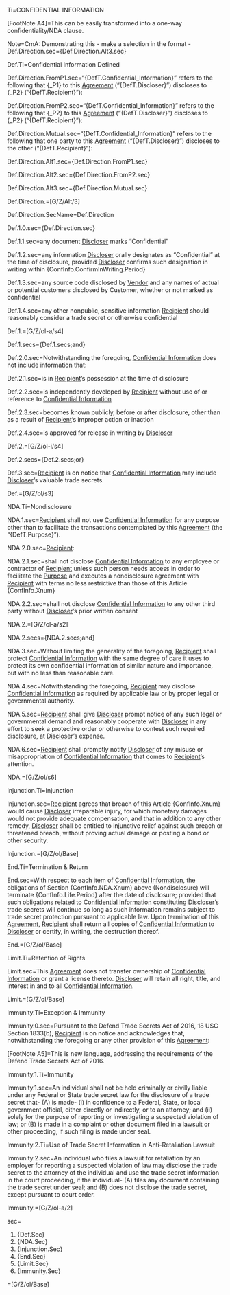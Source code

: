 Ti=CONFIDENTIAL INFORMATION

[FootNote A4]=This can be easily transformed into a one-way confidentiality/NDA clause.  

Note=CmA: Demonstrating this - make a selection in the format - Def.Direction.sec={Def.Direction.Alt3.sec}

Def.Ti=Confidential Information Defined

Def.Direction.FromP1.sec=“{DefT.Confidential_Information}” refers to the following that  {_P1} to this <a class='definedterm' href='#Def.Agreement.sec'>Agreement</a> (“{DefT.Discloser}”) discloses to {_P2} (“{DefT.Recipient}”):

Def.Direction.FromP2.sec=“{DefT.Confidential_Information}” refers to the following that  {_P2} to this <a class='definedterm' href='#Def.Agreement.sec'>Agreement</a> (“{DefT.Discloser}”) discloses to {_P2} (“{DefT.Recipient}”):

Def.Direction.Mutual.sec=“{DefT.Confidential_Information}” refers to the following that one party to this <a class='definedterm' href='#Def.Agreement.sec'>Agreement</a> (“{DefT.Discloser}”) discloses to the other (“{DefT.Recipient}”):

Def.Direction.Alt1.sec={Def.Direction.FromP1.sec}

Def.Direction.Alt2.sec={Def.Direction.FromP2.sec}

Def.Direction.Alt3.sec={Def.Direction.Mutual.sec}

Def.Direction.=[G/Z/Alt/3]

Def.Direction.SecName=Def.Direction

Def.1.0.sec={Def.Direction.sec}

Def.1.1.sec=any document <a class='definedterm' href='#Def.Discloser.sec'>Discloser</a> marks “Confidential”

Def.1.2.sec=any information <a class='definedterm' href='#Def.Discloser.sec'>Discloser</a> orally designates as “Confidential” at the time of disclosure, provided <a class='definedterm' href='#Def.Discloser.sec'>Discloser</a> confirms such designation in writing within {ConfInfo.ConfirmInWriting.Period}

Def.1.3.sec=any source code disclosed by <a class='definedterm' href='#Def.Vendor.sec'>Vendor</a> and any names of actual or potential customers disclosed by Customer, whether or not marked as confidential

Def.1.4.sec=any other nonpublic, sensitive information <a class='definedterm' href='#Def.Recipient.sec'>Recipient</a> should reasonably consider a trade secret or otherwise confidential

Def.1.=[G/Z/ol-a/s4]

Def.1.secs={Def.1.secs;and}

Def.2.0.sec=Notwithstanding the foregoing, <a class='definedterm' href='#Def.Confidential_Information.sec'>Confidential Information</a> does not include information that:

Def.2.1.sec=is in <a class='definedterm' href='#Def.Recipient.sec'>Recipient</a>’s possession at the time of disclosure

Def.2.2.sec=is independently developed by <a class='definedterm' href='#Def.Recipient.sec'>Recipient</a> without use of or reference to <a class='definedterm' href='#Def.Confidential_Information.sec'>Confidential Information</a>

Def.2.3.sec=becomes known publicly, before or after disclosure, other than as a result of <a class='definedterm' href='#Def.Recipient.sec'>Recipient</a>’s improper action or inaction

Def.2.4.sec=is approved for release in writing by <a class='definedterm' href='#Def.Discloser.sec'>Discloser</a>

Def.2.=[G/Z/ol-i/s4]

Def.2.secs={Def.2.secs;or}

Def.3.sec=<a class='definedterm' href='#Def.Recipient.sec'>Recipient</a> is on notice that <a class='definedterm' href='#Def.Confidential_Information.sec'>Confidential Information</a> may include <a class='definedterm' href='#Def.Discloser.sec'>Discloser</a>’s valuable trade secrets.

Def.=[G/Z/ol/s3]

NDA.Ti=Nondisclosure

NDA.1.sec=<a class='definedterm' href='#Def.Recipient.sec'>Recipient</a> shall not use <a class='definedterm' href='#Def.Confidential_Information.sec'>Confidential Information</a> for any purpose other than to facilitate the transactions contemplated by this <a class='definedterm' href='#Def.Agreement.sec'>Agreement</a> (the “{DefT.Purpose}”).

NDA.2.0.sec=<a class='definedterm' href='#Def.Recipient.sec'>Recipient</a>:

NDA.2.1.sec=shall not disclose <a class='definedterm' href='#Def.Confidential_Information.sec'>Confidential Information</a> to any employee or contractor of <a class='definedterm' href='#Def.Recipient.sec'>Recipient</a> unless such person needs access in order to facilitate the <a class='definedterm' href='#Def.Purpose.sec'>Purpose</a> and executes a nondisclosure agreement with <a class='definedterm' href='#Def.Recipient.sec'>Recipient</a> with terms no less restrictive than those of this Article {ConfInfo.Xnum}

NDA.2.2.sec=shall not disclose <a class='definedterm' href='#Def.Confidential_Information.sec'>Confidential Information</a> to any other third party without <a class='definedterm' href='#Def.Discloser.sec'>Discloser</a>’s prior written consent

NDA.2.=[G/Z/ol-a/s2]

NDA.2.secs={NDA.2.secs;and}

NDA.3.sec=Without limiting the generality of the foregoing, <a class='definedterm' href='#Def.Recipient.sec'>Recipient</a> shall protect <a class='definedterm' href='#Def.Confidential_Information.sec'>Confidential Information</a> with the same degree of care it uses to protect its own confidential information of similar nature and importance, but with no less than reasonable care.

NDA.4.sec=Notwithstanding the foregoing, <a class='definedterm' href='#Def.Recipient.sec'>Recipient</a> may disclose <a class='definedterm' href='#Def.Confidential_Information.sec'>Confidential Information</a> as required by applicable law or by proper legal or governmental authority.

NDA.5.sec=<a class='definedterm' href='#Def.Recipient.sec'>Recipient</a> shall give <a class='definedterm' href='#Def.Discloser.sec'>Discloser</a> prompt notice of any such legal or governmental demand and reasonably cooperate with <a class='definedterm' href='#Def.Discloser.sec'>Discloser</a> in any effort to seek a protective order or otherwise to contest such required disclosure, at <a class='definedterm' href='#Def.Discloser.sec'>Discloser</a>’s expense.

NDA.6.sec=<a class='definedterm' href='#Def.Recipient.sec'>Recipient</a> shall promptly notify <a class='definedterm' href='#Def.Discloser.sec'>Discloser</a> of any misuse or misappropriation of <a class='definedterm' href='#Def.Confidential_Information.sec'>Confidential Information</a> that comes to <a class='definedterm' href='#Def.Recipient.sec'>Recipient</a>’s attention.

NDA.=[G/Z/ol/s6]

Injunction.Ti=Injunction

Injunction.sec=<a class='definedterm' href='#Def.Recipient.sec'>Recipient</a> agrees that breach of this Article {ConfInfo.Xnum} would cause <a class='definedterm' href='#Def.Discloser.sec'>Discloser</a> irreparable injury, for which monetary damages would not provide adequate compensation, and that in addition to any other remedy, <a class='definedterm' href='#Def.Discloser.sec'>Discloser</a> shall be entitled to injunctive relief against such breach or threatened breach, without proving actual damage or posting a bond or other security.

Injunction.=[G/Z/ol/Base]

End.Ti=Termination & Return

End.sec=With respect to each item of <a class='definedterm' href='#Def.Confidential_Information.sec'>Confidential Information</a>, the obligations of Section {ConfInfo.NDA.Xnum} above (Nondisclosure) will terminate {ConfInfo.Life.Period} after the date of disclosure; provided that such obligations related to <a class='definedterm' href='#Def.Confidential_Information.sec'>Confidential Information</a> constituting <a class='definedterm' href='#Def.Discloser.sec'>Discloser</a>’s trade secrets will continue so long as such information remains subject to trade secret protection pursuant to applicable law. Upon termination of this <a class='definedterm' href='#Def.Agreement.sec'>Agreement</a>, <a class='definedterm' href='#Def.Recipient.sec'>Recipient</a> shall return all copies of <a class='definedterm' href='#Def.Confidential_Information.sec'>Confidential Information</a> to <a class='definedterm' href='#Def.Discloser.sec'>Discloser</a> or certify, in writing, the destruction thereof.

End.=[G/Z/ol/Base]

Limit.Ti=Retention of Rights

Limit.sec=This <a class='definedterm' href='#Def.Agreement.sec'>Agreement</a> does not transfer ownership of <a class='definedterm' href='#Def.Confidential_Information.sec'>Confidential Information</a> or grant a license thereto. <a class='definedterm' href='#Def.Discloser.sec'>Discloser</a> will retain all right, title, and interest in and to all <a class='definedterm' href='#Def.Confidential_Information.sec'>Confidential Information</a>.

Limit.=[G/Z/ol/Base]

Immunity.Ti=Exception & Immunity

Immunity.0.sec=Pursuant to the Defend Trade Secrets Act of 2016, 18 USC Section 1833(b), <a class='definedterm' href='#Def.Recipient.sec'>Recipient</a> is on notice and acknowledges that, notwithstanding the foregoing or any other provision of this <a class='definedterm' href='#Def.Agreement.sec'>Agreement</a>:

[FootNote A5]=This is new language, addressing the requirements of the Defend Trade Secrets Act of 2016.

Immunity.1.Ti=Immunity

Immunity.1.sec=An individual shall not be held criminally or civilly liable under any Federal or State trade secret law for the disclosure of a trade secret that- (A) is made- (i) in confidence to a Federal, State, or local government official, either directly or indirectly, or to an attorney; and (ii) solely for the purpose of reporting or investigating a suspected violation of law; or (B) is made in a complaint or other document filed in a lawsuit or other proceeding, if such filing is made under seal.

Immunity.2.Ti=Use of Trade Secret Information in Anti-Retaliation Lawsuit

Immunity.2.sec=An individual who files a lawsuit for retaliation by an employer for reporting a suspected violation of law may disclose the trade secret to the attorney of the individual and use the trade secret information in the court proceeding, if the individual- (A) files any document containing the trade secret under seal; and (B) does not disclose the trade secret, except pursuant to court order.

Immunity.=[G/Z/ol-a/2]

sec=<ol><li>{Def.Sec}<li>{NDA.Sec}<li>{Injunction.Sec}<li>{End.Sec}<li>{Limit.Sec}<li>{Immunity.Sec}</ol>

=[G/Z/ol/Base]
